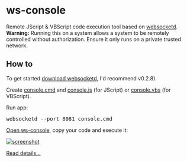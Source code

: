 ws-console
==========

Remote JScript & VBScript code execution tool based on <a href="https://github.com/joewalnes/websocketd">websocketd</a>.<br/>
<b>Warning:</b> Running this on a system allows a system to be remotely controlled without authorization. Ensure it only runs on a private trusted network.

How to
----------

To get started <a href="https://github.com/joewalnes/websocketd/wiki/Download-and-install">download websocketd</a>, I'd recommend v0.2.8).

Create <a href="https://github.com/dab00/ws-console/blob/master/console.cmd">console.cmd</a> and 
<a href="https://github.com/dab00/ws-console/blob/master/console.js">console.js</a> (for JScript) or 
<a href="https://github.com/dab00/ws-console/blob/master/console.vbs">console.vbs</a> (for VBScript).

Run app:
<pre>websocketd --port 8081 console.cmd</pre>

<a href="https://dab00.gweb.io/WS-console.html">Open ws-console</a>, copy your code and execute it:

<a href="https://github.com/dab00/ws-console/raw/master/screenshot.jpg" target="_blank">
<img src="https://github.com/dab00/ws-console/raw/master/screenshot.jpg" alt="screenshot" style="max-width:100%;">
</a>

<a href="http://www.daspot.ru/2013/12/websocket.html">Read details...</a>

